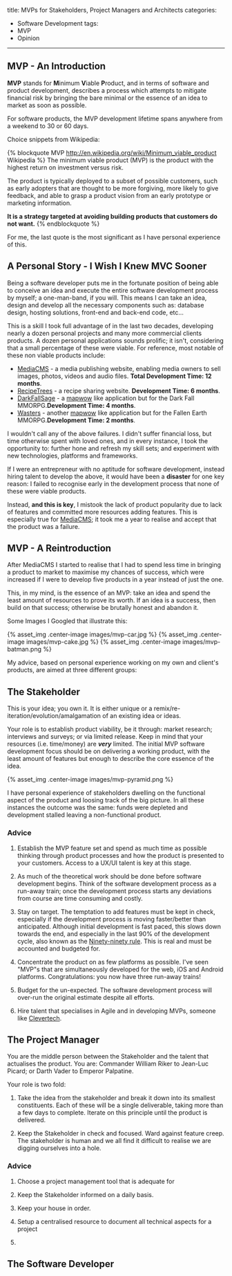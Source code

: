 title: MVPs for Stakeholders,  Project Managers and Architects
categories:
 - Software Development
tags:
 - MVP
 - Opinion
---

## MVP - An Introduction

**MVP** stands for **M**inimum **V**iable **P**roduct, and in terms of software and product development, describes a process which
attempts to mitigate financial risk by bringing the bare minimal or the essence of an idea to market as soon as possible.

For software products, the MVP development lifetime spans anywhere from a weekend to 30 or 60 days. 

Choice snippets from Wikipedia:

{% blockquote MVP http://en.wikipedia.org/wiki/Minimum_viable_product Wikipedia %}
  The minimum viable product (MVP) is the product with the highest return on investment versus risk.
  
  The product is typically deployed to a subset of possible customers, such as early adopters that are thought to be more 
  forgiving, more likely to give feedback, and able to grasp a product vision from an early prototype or marketing information. 
  
  **It is a strategy targeted at avoiding building products that customers do not want.**
{% endblockquote %}

For me, the last quote is the most significant as I have personal experience of this.

## A Personal Story - I Wish I Knew MVC Sooner

Being a software developer puts me in the fortunate position of being able to conceive an idea and execute the entire software 
development process by myself; a one-man-band, if you will. This means I can take an idea, design and develop all the necessary components such as: 
database design, hosting solutions, front-end and back-end code, etc...

This is a skill I took full advantage of in the last two decades, developing nearly a dozen personal projects and many more commercial clients products.
A dozen personal applications sounds prolific; it isn't, considering that a small percentage of 
these were viable. For reference, most notable of these non viable products include:

* [MediaCMS](https://github.com/nazar/MediaCMS) - a media publishing website, enabling media owners to sell images, photos, videos and audio files. **Total Development Time: 12 months**.
* [RecipeTrees](https://github.com/nazar/recipetrees) - a recipe sharing website. **Development Time: 6 months**.
* [DarkFallSage](https://github.com/nazar/DarkFallSage) - a [mapwow](http://mapwow.com) like application but for the Dark Fall MMORPG.**Development Time: 4 months**.
* [Wasters](https://github.com/nazar/wasters) - another [mapwow](http://mapwow.com) like application but for the Fallen Earth MMORPG.**Development Time: 2 months**.
  
I wouldn't call any of the above failures. I didn't suffer financial loss, but time otherwise spent with loved ones, and in every instance, I took the opportunity to:
further hone and refresh my skill sets; and experiment with new technologies, platforms and frameworks.
  
If I were an entrepreneur with no aptitude for software development, instead hiring talent to develop the above, it would 
have been a **disaster** for one key reason: I failed to recognise early in the development process that none of these 
were viable products. 

Instead, **and this is key**, I mistook the lack of product popularity due to lack of features and committed 
more resources adding features. This is especially true for [MediaCMS](https://github.com/nazar/MediaCMS); it took me
a year to realise and accept that the product was a failure.

  
## MVP - A Reintroduction

After MediaCMS I started to realise that I had to spend less time in bringing a product to market to maximise my chances of success, which were increased 
if I were to develop five products in a year instead of just the one.

This, in my mind, is the essence of an MVP: take an idea and spend the least amount of resources to prove its worth. If an idea is a success, then build 
on that success; otherwise be brutally honest and abandon it.

Some Images I Googled that illustrate this:
                                                 
{% asset_img .center-image images/mvp-car.jpg %}
{% asset_img .center-image images/mvp-cake.jpg %}
{% asset_img .center-image images/mvp-batman.png %}
 
My advice, based on personal experience working on my own and client's products, are aimed at three different groups:

## The Stakeholder

This is your idea; you own it. It is either unique or a remix/re-iteration/evolution/amalgamation of an existing idea or ideas.

Your role is to establish product viability, be it through: market research; interviews and surveys; or via limited release. Keep in
mind that your resources (i.e. time/money) are ***very*** limited. The initial MVP software development focus should be on 
delivering a working product, with the least amount of features but enough to describe the core essence of the idea.

{% asset_img .center-image images/mvp-pyramid.png %}

I have personal experience of stakeholders dwelling on the functional aspect of the product and loosing track of the big picture. In all these instances
the outcome was the same: funds were depleted and development stalled leaving a non-functional product.

### Advice


1. Establish the MVP feature set and spend as much time as possible thinking through product processes and how the product is presented
 to your customers. Access to a UX/UI talent is key at this stage. 

1. As much of the theoretical work should be done before software development begins. Think of the software development process as a run-away train; 
 once the development process starts any deviations from course are time consuming and costly. 

1. Stay on target. The temptation to add features must be kept in check, especially if the development process is moving faster/better than anticipated.
 Although initial development is fast paced, this slows down towards the end, and especially in the last 90% of the development cycle, 
 also known as the [Ninety-ninety rule](http://en.wikipedia.org/wiki/Ninety-ninety_rule). This is real and must be accounted and budgeted for.  
 
1. Concentrate the product on as few platforms as possible. I've seen "MVP"s that are simultaneously developed for the web, iOS and Android
  platforms. Congratulations: you now have three run-away trains!

1. Budget for the un-expected. The software development process will over-run the original estimate despite all efforts.

1. Hire talent that specialises in Agile and in developing MVPs, someone like [Clevertech](http://www.clevertech.biz).


## The Project Manager

You are the middle person between the Stakeholder and the talent that actualises the product. 
You are: Commander William Riker to Jean-Luc Picard; or Darth Vader to Emperor Palpatine.

Your role is two fold:

1. Take the idea from the stakeholder and break it down into its smallest constituents. Each of these will be a single
 deliverable, taking more than a few days to complete. Iterate on this principle until the product is delivered.

1. Keep the Stakeholder in check and focused. Ward against feature creep. The stakeholder is human and we all find 
it difficult to realise we are digging ourselves into a hole. 


### Advice

1. Choose a project management tool that is adequate for
    
1. Keep the Stakeholder informed on a daily basis. 
   
1. Keep your house in order.
 1. Setup a centralised resource to document all technical aspects for a project
 1. 


## The Software Developer





